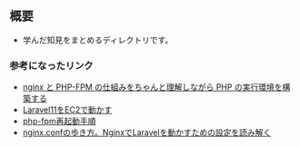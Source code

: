 ## 概要
- 学んだ知見をまとめるディレクトリです。

### 参考になったリンク
- [nginx と PHP-FPM の仕組みをちゃんと理解しながら PHP の実行環境を構築する](https://qiita.com/kotarella1110/items/634f6fafeb33ae0f51dc)
- [Laravel11をEC2で動かす](https://it.kensan.net/ec2-laravel11.html)
- [php-fpm再起動手順](https://qiita.com/TITL/items/4b39636e137a694a4779)
- [nginx.confの歩き方。NginxでLaravelを動かすための設定を読み解く](https://www.cyberowl.co.jp/blog/technology/1230)
